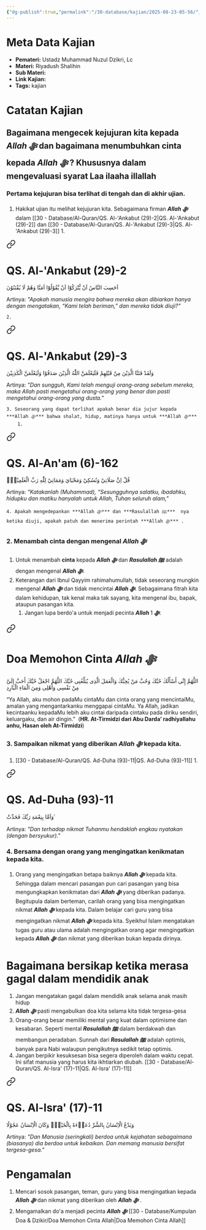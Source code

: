 ```yaml
---
{"dg-publish":true,"permalink":"/30-database/kajian/2025-08-23-05-56/","tags":["kajian"]}
---
```


   
# Meta Data Kajian 
<div><ul class="dataview list-view-ul"><li><span><strong>Pemateri:</strong> Ustadz Muhammad Nuzul Dzikri, Lc</span></li><li><span><strong>Materi:</strong> Riyadush Shalihin</span></li><li><span><strong>Sub Materi:</strong>  </span></li><li><span><strong>Link Kajian:</strong>  </span></li><li><span><strong>Tags:</strong> kajian</span></li></ul></div>

# Catatan Kajian
## Bagaimana mengecek kejujuran kita kepada ***Allah ﷻ*** dan bagaimana menumbuhkan cinta kepada ***Allah ﷻ*** ? Khususnya dalam mengevaluasi syarat Laa ilaaha illallah
### Pertama kejujuran bisa terlihat di tengah dan di akhir ujian. 
1. Hakikat ujian itu melihat kejujuran kita. Sebagaimana firman ***Allah ﷻ*** dalam [[30 - Database/Al-Quran/QS. Al-'Ankabut (29)-2\|QS. Al-'Ankabut (29)-2]] dan [[30 - Database/Al-Quran/QS. Al-'Ankabut (29)-3\|QS. Al-'Ankabut (29)-3]]
	1. 
<div class="transclusion internal-embed is-loaded"><a class="markdown-embed-link" href="/30-database/al-quran/qs-al-ankabut-29-2/" aria-label="Open link"><svg xmlns="http://www.w3.org/2000/svg" width="24" height="24" viewBox="0 0 24 24" fill="none" stroke="currentColor" stroke-width="2" stroke-linecap="round" stroke-linejoin="round" class="svg-icon lucide-link"><path d="M10 13a5 5 0 0 0 7.54.54l3-3a5 5 0 0 0-7.07-7.07l-1.72 1.71"></path><path d="M14 11a5 5 0 0 0-7.54-.54l-3 3a5 5 0 0 0 7.07 7.07l1.71-1.71"></path></svg></a><div class="markdown-embed">





# QS. Al-'Ankabut (29)-2
اَحَسِبَ النَّاسُ اَنْ يُّتْرَكُوْٓا اَنْ يَّقُوْلُوْٓا اٰمَنَّا وَهُمْ لَا يُفْتَنُوْنَ 

Artinya: *"Apakah manusia mengira bahwa mereka akan dibiarkan hanya dengan mengatakan, “Kami telah beriman,” dan mereka tidak diuji?"*


</div></div>

	2. 
<div class="transclusion internal-embed is-loaded"><a class="markdown-embed-link" href="/30-database/al-quran/qs-al-ankabut-29-3/" aria-label="Open link"><svg xmlns="http://www.w3.org/2000/svg" width="24" height="24" viewBox="0 0 24 24" fill="none" stroke="currentColor" stroke-width="2" stroke-linecap="round" stroke-linejoin="round" class="svg-icon lucide-link"><path d="M10 13a5 5 0 0 0 7.54.54l3-3a5 5 0 0 0-7.07-7.07l-1.72 1.71"></path><path d="M14 11a5 5 0 0 0-7.54-.54l-3 3a5 5 0 0 0 7.07 7.07l1.71-1.71"></path></svg></a><div class="markdown-embed">





# QS. Al-'Ankabut (29)-3
وَلَقَدْ فَتَنَّا الَّذِيْنَ مِنْ قَبْلِهِمْ  فَلَيَعْلَمَنَّ اللّٰهُ الَّذِيْنَ صَدَقُوْا وَلَيَعْلَمَنَّ الْكٰذِبِيْنَ 

Artinya: *"Dan sungguh, Kami telah menguji orang-orang sebelum mereka, maka Allah pasti mengetahui orang-orang yang benar dan pasti mengetahui orang-orang yang dusta."*


</div></div>

	3. Seseorang yang dapat terlihat apakah benar dia jujur kepada ***Allah ﷻ*** bahwa shalat, hidup, matinya hanya untuk ***Allah ﷻ*** 
		1. 
<div class="transclusion internal-embed is-loaded"><a class="markdown-embed-link" href="/30-database/al-quran/qs-al-an-am-6-162/" aria-label="Open link"><svg xmlns="http://www.w3.org/2000/svg" width="24" height="24" viewBox="0 0 24 24" fill="none" stroke="currentColor" stroke-width="2" stroke-linecap="round" stroke-linejoin="round" class="svg-icon lucide-link"><path d="M10 13a5 5 0 0 0 7.54.54l3-3a5 5 0 0 0-7.07-7.07l-1.72 1.71"></path><path d="M14 11a5 5 0 0 0-7.54-.54l-3 3a5 5 0 0 0 7.07 7.07l1.71-1.71"></path></svg></a><div class="markdown-embed">





# QS. Al-An'am (6)-162
قُلْ اِنَّ صَلَاتِيْ وَنُسُكِيْ وَمَحْيَايَ وَمَمَاتِيْ لِلّٰهِ رَبِّ الْعٰلَمِيْنَۙ

Artinya: *"Katakanlah (Muhammad), “Sesungguhnya salatku, ibadahku, hidupku dan matiku hanyalah untuk Allah, Tuhan seluruh alam,"*


</div></div>

	4. Apakah mengedepankan ***Allah ﷻ*** dan ***Rasulallah ﷺ***  nya ketika diuji, apakah patuh dan menerima perintah ***Allah ﷻ*** .
### 2. Menambah cinta dengan mengenal ***Allah ﷻ*** 
1. Untuk menambah **cinta** kepada ***Allah ﷻ*** dan ***Rasulallah ﷺ*** adalah dengan mengenal ***Allah ﷻ***. 
2. Keterangan dari Ibnul Qayyim rahimahumullah, tidak seseorang mungkin mengenal ***Allah ﷻ*** dan tidak mencintai ***Allah ﷻ***. Sebagaimana fitrah kita dalam kehidupan, tak kenal maka tak sayang, kita mengenal ibu, bapak, ataupun pasangan kita.
	1. Jangan lupa berdo'a untuk menjadi pecinta ***Allah ﷻ*** 
		1. 
<div class="transclusion internal-embed is-loaded"><a class="markdown-embed-link" href="/30-database/kumpulan-doa-and-dzikir/doa-memohon-cinta-allah/" aria-label="Open link"><svg xmlns="http://www.w3.org/2000/svg" width="24" height="24" viewBox="0 0 24 24" fill="none" stroke="currentColor" stroke-width="2" stroke-linecap="round" stroke-linejoin="round" class="svg-icon lucide-link"><path d="M10 13a5 5 0 0 0 7.54.54l3-3a5 5 0 0 0-7.07-7.07l-1.72 1.71"></path><path d="M14 11a5 5 0 0 0-7.54-.54l-3 3a5 5 0 0 0 7.07 7.07l1.71-1.71"></path></svg></a><div class="markdown-embed">





# Doa Memohon Cinta ***Allah ﷻ*** 

اللَّهُمَّ إِنِّى أَسْأَلُكَ حُبَّكَ وَحُبَّ مَنْ يُحِبُّكَ وَالْعَمَلَ الَّذِى يُبَلِّغُنِى حُبَّكَ اللَّهُمَّ اجْعَلْ حُبَّكَ أَحَبَّ إِلَىَّ مِنْ نَفْسِى وَأَهْلِى وَمِنَ الْمَاءِ الْبَارِدِ

“Ya Allah, aku mohon padaMu cintaMu dan cinta orang yang mencintaiMu, amalan yang mengantarkanku menggapai cintaMu. Ya Allah, jadikan kecintaanku kepadaMu lebih aku cintai daripada cintaku pada diriku sendiri, keluargaku, dan air dingin.”   (**HR. At-Tirmidzi dari Abu Darda’ radhiyallahu anhu, Hasan oleh At-Tirmidzi**)

</div></div>

### 3. Sampaikan nikmat yang diberikan ***Allah ﷻ*** kepada kita.
1. [[30 - Database/Al-Quran/QS. Ad-Duha (93)-11\|QS. Ad-Duha (93)-11]]
	1. 
<div class="transclusion internal-embed is-loaded"><a class="markdown-embed-link" href="/30-database/al-quran/qs-ad-duha-93-11/" aria-label="Open link"><svg xmlns="http://www.w3.org/2000/svg" width="24" height="24" viewBox="0 0 24 24" fill="none" stroke="currentColor" stroke-width="2" stroke-linecap="round" stroke-linejoin="round" class="svg-icon lucide-link"><path d="M10 13a5 5 0 0 0 7.54.54l3-3a5 5 0 0 0-7.07-7.07l-1.72 1.71"></path><path d="M14 11a5 5 0 0 0-7.54-.54l-3 3a5 5 0 0 0 7.07 7.07l1.71-1.71"></path></svg></a><div class="markdown-embed">





# QS. Ad-Duha (93)-11
وَاَمَّا بِنِعْمَةِ رَبِّكَ فَحَدِّثْ ࣖ

Artinya: *"Dan terhadap nikmat Tuhanmu hendaklah engkau nyatakan (dengan bersyukur)."*


</div></div>

### 4. Bersama dengan orang yang mengingatkan kenikmatan kepada kita. 
1. Orang yang mengingatkan betapa baiknya ***Allah ﷻ*** kepada kita. Sehingga dalam mencari pasangan pun cari pasangan yang bisa mengungkapkan kenikmatan dari ***Allah ﷻ*** yang diberikan padanya. Begitupula dalam berteman, carilah orang yang bisa mengingatkan nikmat ***Allah ﷻ*** kepada kita. Dalam belajar cari guru yang bisa mengingatkan nikmat ***Allah ﷻ*** kepada kita. Syeikhul Islam mengatakan tugas guru atau ulama adalah mengingatkan orang agar mengingatkan kepada ***Allah ﷻ*** dan nikmat yang diberikan bukan kepada dirinya.
# Bagaimana bersikap ketika merasa gagal dalam mendidik anak
1. Jangan mengatakan gagal dalam mendidik anak selama anak masih hidup
2. ***Allah ﷻ*** pasti mengabulkan doa kita selama kita tidak tergesa-gesa
3. Orang-orang besar memiliki mental yang kuat dalam optimisme dan kesabaran. Seperti mental ***Rasulallah ﷺ***  dalam berdakwah dan membangun peradaban. Sunnah dari ***Rasulallah ﷺ***  adalah optimis, banyak para Nabi walaupun pengikutnya sedikit tetap optimis.
4. Jangan berpikir kesuksesan bisa segera diperoleh dalam waktu cepat. Ini sifat manusia yang harus kita ikhtiarkan diubah. [[30 - Database/Al-Quran/QS. Al-Isra' (17)-11\|QS. Al-Isra' (17)-11]] 
<div class="transclusion internal-embed is-loaded"><a class="markdown-embed-link" href="/30-database/al-quran/qs-al-isra-17-11/" aria-label="Open link"><svg xmlns="http://www.w3.org/2000/svg" width="24" height="24" viewBox="0 0 24 24" fill="none" stroke="currentColor" stroke-width="2" stroke-linecap="round" stroke-linejoin="round" class="svg-icon lucide-link"><path d="M10 13a5 5 0 0 0 7.54.54l3-3a5 5 0 0 0-7.07-7.07l-1.72 1.71"></path><path d="M14 11a5 5 0 0 0-7.54-.54l-3 3a5 5 0 0 0 7.07 7.07l1.71-1.71"></path></svg></a><div class="markdown-embed">





# QS. Al-Isra' (17)-11
وَيَدْعُ الْاِنْسَانُ بِالشَّرِّ دُعَاۤءَهٗ بِالْخَيْرِۗ وَكَانَ الْاِنْسَانُ عَجُوْلًا  

Artinya: *"Dan Manusia (seringkali) berdoa untuk kejahatan sebagaimana (biasanya) dia berdoa untuk kebaikan. Dan memang manusia bersifat tergesa-gesa."*


</div></div>

 
# Pengamalan
1. Mencari sosok pasangan, teman, guru yang bisa mengingatkan kepada ***Allah ﷻ*** dan nikmat yang diberikan oleh ***Allah ﷻ*** .
2. Mengamalkan do'a menjadi pecinta ***Allah ﷻ*** [[30 - Database/Kumpulan Doa & Dzikir/Doa Memohon Cinta Allah\|Doa Memohon Cinta Allah]]
 